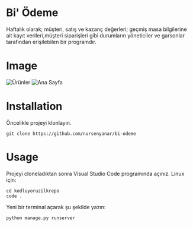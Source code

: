# Bi' Ödeme
Haftalık olarak; müşteri, satış ve kazanç değerleri; geçmiş masa bilgilerine ait kayıt verileri,müşteri siparişleri gibi durumların yöneticiler ve garsonlar tarafından erişilebilen bir programdır.
# Image

![Ürünler](/images/urun.png)
![Ana Sayfa](/images/anasayfa.png)


# Installation

Öncelikle projeyi klonlayın.
```
git clone https://github.com/nursenyanar/bi-odeme
```

# Usage
Projeyi cloneladıktan sonra Visual Studio Code programında açınız.
Linux için:
```
cd kodluyoruzilkrepo
code .
```
Yeni bir terminal açarak şu şekilde yazın:
```
python manage.py runserver
```





